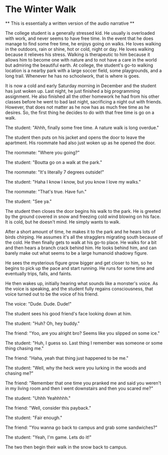 # The Winter Walk

** This is essentially a written version of the audio narrative **

The college student is a generally stressed kid. He usually is overloaded with work, and never seems to have free time. In the event that he does manage to find some free time, he enjoys going on walks. He loves walking in the outdoors, rain or shine, hot or cold, night or day. He loves walking because it relieves his stress. Walking is therapeutic to him because it allows him to become one with nature and to not have a care in the world but admiring the beautiful earth. At college, the student's go-to walking location is a nearby park with a large soccer field, some playgrounds, and a long trail. Whenever he has no schoolwork, that is where is goes.

It is now a cold and early Saturday morning in December and the student has just woken up. Last night, he just finished a big programming assignment. He also finished all the other homework he had from his other classes before he went to bad last night, sacrificing a night out with friends. However, that does not matter as he now has as much free time as he desires. So, the first thing he decides to do with that free time is go on a walk.

The student: "Ahhh, finally some free time. A nature walk is long overdue."

The student then puts on his jacket and opens the door to leave the apartment. His roommate had also just woken up as he opened the door.

The roommate: "Where you going?"

The student: "Boutta go on a walk at the park."

The roommate: "It's literally 7 degrees outside!"

The student: "Haha I know I know, but you know I love my walks."

The roommate: "That's true. Have fun."

The student: "See ya."

The student then closes the door begins his walk to the park. He is greeted by the ground covered in snow and freezing cold wind blowing on his face. It is cold, but he doesn't mind. He simply wants to walk.

After a short amount of time, he makes it to the park and he hears lots of birds chirping. He assumes it's all the stragglers migrating south because of the cold. He then finally gets to walk at his go-to place. He walks for a bit and then hears a branch crack behind him. He looks behind him, and can barely make out what seems to be a large humanoid shadowy figure.

He sees the mysterious figure grow bigger and get closer to him, so he begins to pick up the pace and start running. He runs for some time and eventually trips, falls, and faints.

He then wakes up, initially hearing what sounds like a monster's voice. As the voice is speaking, and the student fully regains consciousness, that voice turned out to be the voice of his friend.

The voice: "Dude. Dude. Dude!"

The student sees his good friend's face looking down at him.

The student: "Huh? Oh, hey buddy."

The friend: "Yoo, are you alright bro? Seems like you slipped on some ice."

The student: "Huh, I guess so. Last thing I remember was someone or some thing chasing me."

The friend: "Haha, yeah that thing just happened to be me."

The student: "Well, why the heck were you lurking in the woods and chasing me?"

The friend: "Remember that one time you pranked me and said you weren't in my living room and then I went downstairs and then you scared me?"

The student: "Uhhh Yeahhhhh."

The friend: "Well, consider this payback."

The student: "Fair enough."

The friend: "You wanna go back to campus and grab some sandwiches?"

The student: "Yeah, I'm game. Lets do it!"

The two then begin their walk in the snow back to campus.
